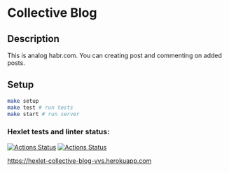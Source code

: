 # Collective Blog

## Description

This is analog habr.com. You can creating post and commenting on added posts.

## Setup

```sh
make setup
make test # run tests
make start # run server
```

### Hexlet tests and linter status:

[![Actions Status](https://github.com/trossbodlera/rails-project-lvl2/workflows/hexlet-check/badge.svg)](https://github.com/trossbodlera/rails-project-lvl2/actions)
[![Actions Status](https://github.com/trossbodlera/rails-project-lvl2/actions/workflows/main.yml/badge.svg)](https://github.com/trossbodlera/rails-project-lvl2/actions)

https://hexlet-collective-blog-vvs.herokuapp.com
